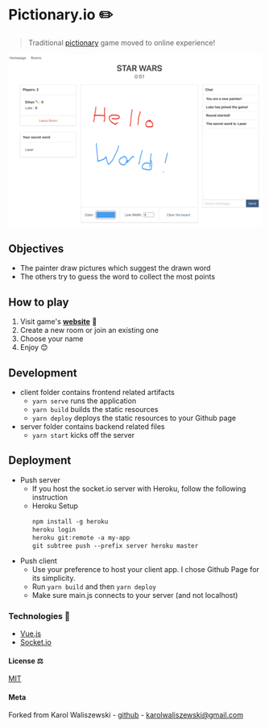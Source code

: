 # Pictionary.io ✏️

> Traditional [pictionary](https://en.wikipedia.org/wiki/Pictionary) game moved to online experience!

![](screenshot.png)

## Objectives
+ The painter draw pictures which suggest the drawn word
+ The others try to guess the word to collect the most points

## How to play
1. Visit game's **[website](https://etuong.github.io/pictionary.io/#/)** 🔗
2. Create a new room or join an existing one
3. Choose your name
4. Enjoy 😊

## Development
- client folder contains frontend related artifacts
  - ```yarn serve``` runs the application
  - ```yarn build``` builds the static resources
  - ```yarn deploy``` deploys the static resources to your Github page
- server folder contains backend related files
  - ```yarn start``` kicks off the server

## Deployment
- Push server
  - If you host the socket.io server with Heroku, follow the following instruction
  - Heroku Setup
      ```
      npm install -g heroku
      heroku login
      heroku git:remote -a my-app
      git subtree push --prefix server heroku master
      ```
- Push client
  - Use your preference to host your client app. I chose Github Page for its simplicity.
  - Run ```yarn build``` and then ```yarn deploy```
  - Make sure main.js connects to your server (and not localhost)
  
### Technologies 🔧 
+ [Vue.js](https://vuejs.org/)
+ [Socket.io](https://socket.io/)

#### License ⚖️
[MIT](https://en.wikipedia.org/wiki/MIT_License)


#### Meta
Forked from Karol Waliszewski - [github](https://github.com/Karol-Waliszewski) - [karolwaliszewski@gmail.com](mailto:karolwaliszewski@gmail.com)